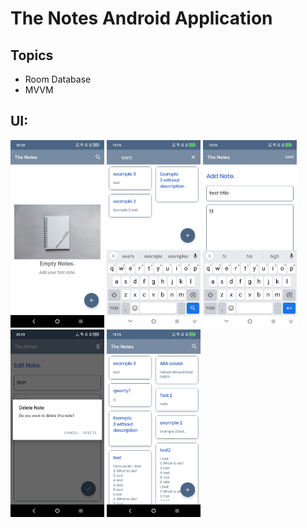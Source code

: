 # The Notes Android Application

## Topics
- Room Database
- MVVM

## UI:

<img style="max-height: 300px" src="./forReadme/img1.jpg" />
<img style="max-height: 300px" src="./forReadme/img2.jpg" />
<img style="max-height: 300px" src="./forReadme/img3.jpg" />
<img style="max-height: 300px" src="./forReadme/img4.jpg" />
<img style="max-height: 300px" src="./forReadme/img5.jpg" />
